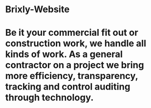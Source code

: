 # Brixly-Website
# Be it your commercial fit out or construction work, we handle all kinds of work. As a general contractor on a project we bring more efficiency, transparency, tracking and control auditing through technology.
